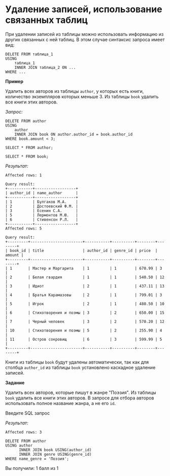 # Удаление записей, использование связанных таблиц

При удалении записей из таблицы можно использовать информацию из других связанных с ней таблиц. В этом случае синтаксис запроса имеет вид:

```mysql
DELETE FROM таблица_1
USING 
    таблица_1 
    INNER JOIN таблица_2 ON ...
WHERE ...
```

**Пример**

Удалить всех авторов из таблицы `author`, у которых есть книги, количество экземпляров которых меньше 3. Из таблицы `book` удалить все книги этих авторов.

*Запрос:*

```mysql
DELETE FROM author
USING 
    author 
    INNER JOIN book ON author.author_id = book.author_id
WHERE book.amount < 3;

SELECT * FROM author;

SELECT * FROM book;
```

*Результат:*

```mysql
Affected rows: 1

Query result:
+-----------+------------------+
| author_id | name_author      |
+-----------+------------------+
| 1         | Булгаков М.А.    |
| 2         | Достоевский Ф.М. |
| 3         | Есенин С.А.      |
| 5         | Лермонтов М.Ю.   |
| 6         | Стивенсон Р.Л.   |
+-----------+------------------+
Affected rows: 5

Query result:
+---------+-----------------------+-----------+----------+--------+--------+
| book_id | title                 | author_id | genre_id | price  | amount |
+---------+-----------------------+-----------+----------+--------+--------+
| 1       | Мастер и Маргарита    | 1         | 1        | 670.99 | 3      |
| 2       | Белая гвардия         | 1         | 1        | 540.50 | 12     |
| 3       | Идиот                 | 2         | 1        | 437.11 | 13     |
| 4       | Братья Карамазовы     | 2         | 1        | 799.01 | 3      |
| 5       | Игрок                 | 2         | 1        | 480.50 | 10     |
| 6       | Стихотворения и поэмы | 3         | 2        | 650.00 | 15     |
| 7       | Черный человек        | 3         | 2        | 570.20 | 12     |
| 10      | Стихотворения и поэмы | 5         | 2        | 255.90 | 4      |
| 11      | Остров сокровищ       | 6         | 3        | 599.99 | 5      |
+---------+-----------------------+-----------+----------+--------+--------+
```

Книги из таблицы `book` будут удалены автоматически, так как для столбца `author_id` из таблицы `book` установлено каскадное удаление записей.

**Задание**

Удалить всех авторов, которые пишут в жанре "Поэзия". Из таблицы `book` удалить все книги этих авторов. В запросе для отбора авторов использовать полное название жанра, а не его `id`.

Введите SQL запрос

*Результат:*

```mysql
Affected rows: 3
```

```mysql
DELETE FROM author
USING author
      INNER JOIN book USING(author_id)
      INNER JOIN genre USING(genre_id)
WHERE name_genre = 'Поэзия';
```

Вы получили: 1 балл из 1
